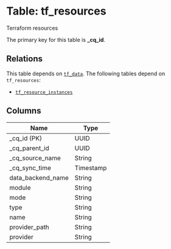 # Table: tf_resources

Terraform resources

The primary key for this table is **_cq_id**.

## Relations
This table depends on [`tf_data`](tf_data.md).
The following tables depend on `tf_resources`:
  - [`tf_resource_instances`](tf_resource_instances.md)

## Columns
| Name          | Type          |
| ------------- | ------------- |
|_cq_id (PK)|UUID|
|_cq_parent_id|UUID|
|_cq_source_name|String|
|_cq_sync_time|Timestamp|
|data_backend_name|String|
|module|String|
|mode|String|
|type|String|
|name|String|
|provider_path|String|
|provider|String|